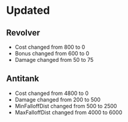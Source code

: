 # Updated

## Revolver

- Cost changed from 800 to 0
- Bonus changed from 600 to 0
- Damage changed from 50 to 75

## Antitank

- Cost changed from 4800 to 0
- Damage changed from 200 to 500
- MinFalloffDist changed from 500 to 2500
- MaxFalloffDist changed from 4000 to 6000
